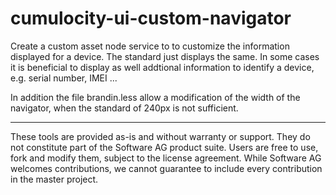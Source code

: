 # cumulocity-ui-custom-navigator
Create a custom asset node service to to customize the information displayed for a device.
The standard just displays the same. In some cases it is beneficial to display as well addtional information to identify a device, e.g. serial number, IMEI ...

In addition the file brandin.less allow a modification of the width of the navigator, when the standard of 240px is not sufficient.

______________________
These tools are provided as-is and without warranty or support. They do not constitute part of the Software AG product suite. Users are free to use, fork and modify them, subject to the license agreement. While Software AG welcomes contributions, we cannot guarantee to include every contribution in the master project.	

